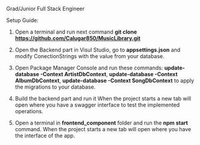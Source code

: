 Grad/Junior Full Stack Engineer

Setup Guide:

1. Open a terminal and run next command **git clone https://github.com/Calugar850/MusicLibrary.git**

2. Open the Backend part in Visul Studio, go to **appsettings.json** and modify ConectionStrings with the value from your database.

3. Open Package Manager Console and run these commands: **update-database -Context ArtistDbContext**, **update-database -Context AlbumDbContext**, **update-database -Context SongDbContext** to apply the migrations to your database.

4. Build the backend part and run it
  When the project starts a new tab will open where you have a swagger interface to test the implemented operations.

5. Open a terminal in  **frontend_component** folder and run the **npm start** command.
   When the project starts a new tab will open where you have the interface of the app.
